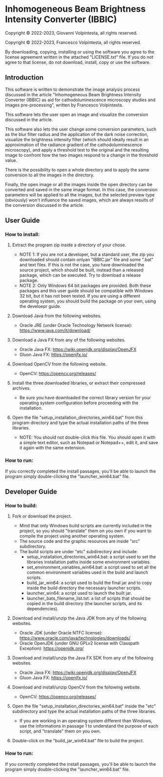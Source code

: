 # Inhomogeneous Beam Brightness Intensity Converter (IBBIC)

Copyright © 2022-2023, Giovanni Volpintesta, all rights reserved.

Copyright © 2022-2023, Francesco Volpintesta, all rights reserved.

By downloading, copying, installing or using the software you agree
to the license agreement written in the attached "LICENSE.txt" file.
If you do not agree to that license, do not download, install,
copy or use the software.

## Introduction

This software is written to demonstrate the image analysis process discussed in the article
"Inhomogeneous Beam Brightness Intensity Converter (IBBIC) as aid for cathodoluminescence
microscopy studies and images pre-processing", written by Francesco Volpintesta.

This software lets the user open an image and visualize the conversion discussed in the article.

This software also lets the user change some conversion parameters, such as the blur filter radius
and the application of the dark noise correction, visualize the brightness intensity filter (which should
ideally result in an approximation of the radiance gradient of the cathodoluminescence microscopy), and
apply a threshold test to the original and the resulting image to confront how the two images respond to
a change in the threshold value.

There is the possibility to open a whole directory and to apply the same conversion to all the images in
the directory.

Finally, the open image or all the images inside the open directory can be converted and saved in the same
image format. In this case, the conversion parameters will be applied to all the images, but the selected
preview type (obviously) won't influence the saved images, which are always results of the conversion
discussed in the article.



## User Guide

### How to install:

1) Extract the program zip inside a directory of your chose.
	- NOTE 1: If you are not a developer, but a standard user, the zip you downloaded should contain onlyan "IBBIC.jar" file and some ".bat" and text files.
		If this is not the case, you have downloaded the source project, which should be built, instead than a released package, which can be executed.
		Try to download a release package.	
	- NOTE 2: Only Windows 64 bit packages are provided.
		Both these packages and this user guide should be compatible with Windows 32 bit, but it has not been tested.
		If you are using a different operating system, you should build the package on your own, using the develoepr guide.

2) Download Java from the following websites.
	- Oracle JRE (under Oracle Technology Network license): https://www.java.com/it/download/

3) Download a Java FX from any of the following websites.
	- Oracle Java FX: https://wiki.openjdk.org/display/OpenJFX
	- Gluon Java FX: https://openjfx.io/

4) Download OpenCV from the following website.
	- OpenCV: https://opencv.org/releases/
		
5) Install the three downloaded libraries, or extract their compressed archives.
	- Be sure you have downloaded the correct library version for your operating system configuration before proceeding with the installation.

6) Open the file "setup_installation_directories_win64.bat" from this program directory and type the actual installation paths of the three libraries.
	- NOTE: You should not double-click this file.
		You should open it with a simple text editor, such as Notepad or Notepad++, edit it, and save it again with the same extension.

### How to run:
		
If you correctly completed the install passages, you'll be able to launch the program simply double-clicking the "launcher_win64.bat" file.


## Developer Guide

### How to build:

1) Fork or download the project.
	- Mind that only Windows build scripts are currently included in the project, so you should "translate" them on you own
		if you want to compile the project using another operating system.
	- The source code and the graphic resources are inside "src" subdirectory.
	- The build scripts are under "etc" subdirectory and include:
		- setup_installation_directories_win64.bat: a script used to set the libraries installation paths inside some environment variables.
		- set_environment_variables_win64.bat: a script used to set all the common environment variables used in the build and launch scripts.
		- build_jar_win64: a script used to build the final jar and to copy inside the build directory the necessary launcher scripts.
		- launcher_win64: a script used to launch the built jar.
		- launcher_bats_filename_list.txt: a list of scripts that should be copied in the build directory (the launcher scripts, and its dependencies).
	
2) Download and install/unzip the Java JDK from any of the following websites.
	- Oracle JDK (under Oracle NTFC license): https://www.oracle.com/java/technologies/downloads/
	- Oracle OpenJDK (under GNU GPLv2 license with Classpath Exception): https://openjdk.org/

3) Download and install/unzip the Java FX SDK from any of the following websites.
	- Oracle Java FX: https://wiki.openjdk.org/display/OpenJFX
	- Gluon Java FX: https://openjfx.io/

3) Download and install/unzip OpenCV from the following website.
	- OpenCV: https://opencv.org/releases/
		
5) Open the file "setup_installation_directories_win64.bat" inside the "etc" subdirectory
	and type the actual installation paths of the three libraries.
	- If you are working in an operating system different than Windows, use the informations in passage 1
		to understand the purpose of each script, and "translate" them on you own.
		
6) Double-click on the "build_jar_win64.bat" file to build the project.

### How to run:
		
If you correctly completed the install passages, you'll be able to launch the program simply double-clicking the "launcher_win64.bat" file.
